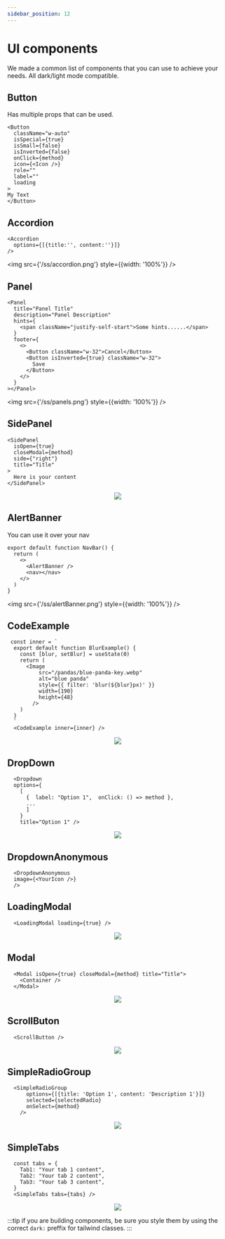 ```yaml
---
sidebar_position: 12
---
```


# UI components

We made a common list of components that you can use to achieve your needs. All dark/light mode compatible.


## Button 

Has multiple props that can be used.

```tsx
<Button
  className="w-auto"
  isSpecial={true}
  isSmall={false}
  isInverted={false}
  onClick={method}
  icon={<Icon />}
  role=""
  label=""
  loading
>
My Text
</Button>

```

## Accordion 


```tsx
<Accordion
  options={[{title:'', content:''}]}
/>

```

<img src={'/ss/accordion.png'} style={{width: '100%'}} />

## Panel 


```tsx
<Panel
  title="Panel Title"
  description="Panel Description"
  hints={
    <span className="justify-self-start">Some hints......</span>
  }
  footer={
    <>
      <Button className="w-32">Cancel</Button>
      <Button isInverted={true} className="w-32">
        Save
      </Button>
    </>
  }
></Panel>

```

<img src={'/ss/panels.png'} style={{width: '100%'}} />



## SidePanel 


```tsx
<SidePanel
  isOpen={true}
  closeModal={method}
  side={"right"}
  title="Title"
>
  Here is your content
</SidePanel>

```
<p align="center">
  <img src={'/ss/sidePanel.png'} style={{width: '50%'}} />
</p>



## AlertBanner 
You can use it over your nav

```tsx
export default function NavBar() {
  return (
    <>
      <AlertBanner />
      <nav></nav>
    </>
  )
}

```

<img src={'/ss/alertBanner.png'} style={{width: '100%'}} />


## CodeExample 

```tsx
 const inner = `
  export default function BlurExample() {
    const [blur, setBlur] = useState(0)
    return ( 
      <Image
          src="/pandas/blue-panda-key.webp"
          alt="blue panda"
          style={{ filter: 'blur(${blur}px)' }}
          width={190}
          height={48}
        />
    )
  }
  `
  <CodeExample inner={inner} />
```
<p align="center">
  <img src={'/ss/codeExample.png'} style={{width: '60%', textAlign: 'center'}} />
</p>


## DropDown 

```tsx
  <Dropdown 
  options={
    [
      {  label: "Option 1",  onClick: () => method }, 
      ...
      ]
    } 
    title="Option 1" />
```
<p align="center">
<img src={'/ss/dropdown.png'} style={{width: '30%'}} />
</p>


## DropdownAnonymous 

```tsx
  <DropdownAnonymous 
  image={<YourIcon />}
  />
```



## LoadingModal 

```tsx
  <LoadingModal loading={true} />
```

<p align="center">
<img src={'/ss/generalLoading.png'} style={{width: '30%'}} />
</p>



## Modal 

```tsx
  <Modal isOpen={true} closeModal={method} title="Title">
    <Container />
  </Modal>
```

<p align="center">
<img src={'/ss/simpleModal.png'} style={{width: '50%'}} />
</p>


## ScrollButon 

```tsx
  <ScrollButton />
```

<p align="center">
<img src={'/ss/scrollUpBtn.png'} style={{width: '10%'}} />
</p>



## SimpleRadioGroup 

```tsx
  <SimpleRadioGroup
      options={[{title: 'Option 1', content: 'Description 1'}]}
      selected={selectedRadio}
      onSelect={method}
    />
```

<p align="center">
<img src={'/ss/radioGroup.png'} style={{width: '100%'}} />
</p>


## SimpleTabs 

```tsx
  const tabs = {
    Tab1: "Your tab 1 content",
    Tab2: "Your tab 2 content",
    Tab3: "Your tab 3 content",
  }
  <SimpleTabs tabs={tabs} />
```

<p align="center">
<img src={'/ss/tabs.png'} style={{width: '100%'}} />
</p>




:::tip
if you are building components, be sure you style them by using the correct `dark:` preffix for tailwind classes.
:::
